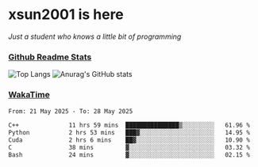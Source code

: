 # xsun2001 is here

*Just a student who knows a little bit of programming*

### [Github Readme Stats](https://github.com/anuraghazra/github-readme-stats)

![Top Langs](https://github-readme-stats.vercel.app/api/top-langs/?username=xsun2001&layout=compact&theme=radical) ![Anurag's GitHub stats](https://github-readme-stats.vercel.app/api?username=xsun2001&show_icons=true&theme=radical)

### [WakaTime](https://wakatime.com)

<!--START_SECTION:waka-->

```txt
From: 21 May 2025 - To: 28 May 2025

C++              11 hrs 59 mins  ███████████████▒░░░░░░░░░   61.96 %
Python           2 hrs 53 mins   ███▓░░░░░░░░░░░░░░░░░░░░░   14.95 %
Cuda             2 hrs 6 mins    ██▓░░░░░░░░░░░░░░░░░░░░░░   10.90 %
C                38 mins         ▓░░░░░░░░░░░░░░░░░░░░░░░░   03.32 %
Bash             24 mins         ▓░░░░░░░░░░░░░░░░░░░░░░░░   02.15 %
```

<!--END_SECTION:waka-->
